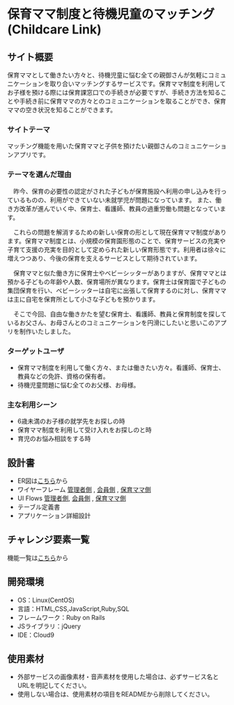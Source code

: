# 保育ママ制度と待機児童のマッチング(Childcare Link)

## サイト概要
 保育ママとして働きたい方々と、待機児童に悩む全ての親御さんが気軽にコミュニケーションを取り合いマッチングするサービスです。保育ママ制度を利用してお子様を預ける際には保育課窓口での手続きが必要ですが、手続き方法を知ることや手続き前に保育ママの方々とのコミュニケーションを取ることができ、保育ママの空き状況を知ることができます。

### サイトテーマ
マッチング機能を用いた保育ママと子供を預けたい親御さんのコミュニケーションアプリです。

### テーマを選んだ理由
　昨今、保育の必要性の認定がされた子どもが保育施設へ利用の申し込みを行っているものの、利用ができていない未就学児が問題になっています。
また、働き方改革が進んでいく中、保育士、看護師、教員の過重労働も問題となっています。
 
　これらの問題を解消するための新しい保育の形として現在保育ママ制度があります。保育ママ制度とは、小規模の保育園形態のことで、保育サービスの充実や子育て支援の充実を目的として定められた新しい保育形態です。利用者は徐々に増えつつあり、今後の保育を支えるサービスとして期待されています。

　保育ママと似た働き方に保育士やベビーシッターがありますが、保育ママとは預かる子どもの年齢や人数、保育場所が異なります。保育士は保育園で子どもの集団保育を行い、ベビーシッターは自宅に出張して保育するのに対し、保育ママは主に自宅を保育所として小さな子どもを預かります。

　そこで今回、自由な働きかたを望む保育士、看護師、教員と保育制度を探しているお父さん、お母さんとのコミュニケーションを円滑にしたいと思いこのアプリを制作いたしました。

### ターゲットユーザ
- 保育ママ制度を利用して働く方々、または働きたい方々。看護師、保育士、教員などの免許、資格の保有者。
- 待機児童問題に悩む全てのお父様、お母様。

### 主な利用シーン
- 6歳未満のお子様の就学先をお探しの時
- 保育ママ制度を利用して受け入れをお探しのと時
- 育児のお悩み相談をする時

## 設計書
- ER図は[こちら](https://drive.google.com/file/d/1IdYWDw8FWHT3oJtXwe_j0ImybSl3o_VQ/view?usp=sharing)から
- ワイヤーフレーム  [管理者側](https://docs.google.com/presentation/d/1cP4PHuiC-5sHc9QDoCtC0uAQHzSwIX_-rQCVZsjFISk/edit?usp=sharing) , [会員側](https://docs.google.com/presentation/d/1-ptWxJP0sBDaIiUpnaUo8UtBOs7B7V6GRkaJza20ysA/edit?usp=sharing) , [保育ママ側](https://docs.google.com/presentation/d/1pZxTvjLFnv_LlVBvGfC8Agd9X5tK4yMX-h0rtSc02bs/edit?usp=sharing)
- UI Flows  [管理者側](https://drive.google.com/file/d/1sKZBqnvRAvpRzNtMJX-fdJctpZhQjKSx/view?usp=sharing), [会員側](https://drive.google.com/file/d/1fWlWvm_A6sIEjQsaqMTEuhZblgmrG4xV/view?usp=sharing) , [保育ママ側](https://drive.google.com/file/d/1CFOBnET4UuPQLtWkyuSV0skzLX81fgZH/view?usp=sharing)
- テーブル定義書
- アプリケーション詳細設計

## チャレンジ要素一覧
機能一覧は[こちら](https://docs.google.com/spreadsheets/d/1Gs3cp38fJRVaXQQ3UKtXBbcc4iKfH23sS2HL6FSAVv0/edit?usp=sharing)から

## 開発環境
- OS：Linux(CentOS)
- 言語：HTML,CSS,JavaScript,Ruby,SQL
- フレームワーク：Ruby on Rails
- JSライブラリ：jQuery
- IDE：Cloud9

## 使用素材
- 外部サービスの画像素材・音声素材を使用した場合は、必ずサービス名とURLを明記してください。
- 使用しない場合は、使用素材の項目をREADMEから削除してください。
